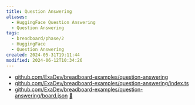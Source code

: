 ```yaml
---
title: Question Answering
aliases:
  - HuggingFace Question Answering
  - Question Answering
tags:
  - breadboard/phase/2
  - HuggingFace
  - Question Answering
created: 2024-05-31T19:11:44
modified: 2024-06-12T10:34:26
---
```


- [github.com/ExaDev/breadboard-examples/question-answering](https://github.com/ExaDev/breadboard-examples/blob/main/src/examples/question-answering)
- [github.com/ExaDev/breadboard-examples/question-answering/index.ts](https://github.com/ExaDev/breadboard-examples/blob/main/src/examples/question-answering/index.ts)
- [github.com/ExaDev/breadboard-examples/question-answering/board.json](https://github.com/ExaDev/breadboard-examples/blob/main/src/examples/question-answering/board.json) [🔗](https://breadboard-ai.web.app/?mode=list&board=https://raw.githubusercontent.com/ExaDev/breadboard-examples/main/src/examples/question-answering/board.json)
